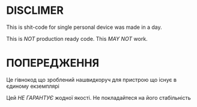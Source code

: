 # DISCLIMER

This is shit-code for single personal device was made in a day.

This is *NOT* production ready code. This *MAY NOT* work.

# ПОПЕРЕДЖЕННЯ

Це гівнокод що зроблений нашвидкоруч для пристрою що існує в єдиному екземплярі

Цей *НЕ ГАРАНТУЄ* жодної якості. Не покладайтеся на його стабільність



